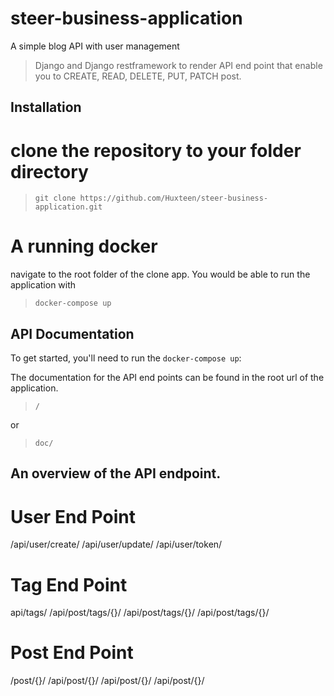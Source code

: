 # steer-business-application
A simple blog API with user management

> Django and Django restframework to render API end point that enable you to CREATE, READ, DELETE, PUT, PATCH post.

## Installation

# clone the repository to your folder directory

> `git clone https://github.com/Huxteen/steer-business-application.git`

# A running docker

navigate to the root folder of the clone app.
You would be able to run the application with

> `docker-compose up`

## API Documentation

To get started, you'll need to run the `docker-compose up`:

The documentation for the API end points can be found in the root url of the application.

> `/`

or 

> `doc/`


## An overview of the API endpoint.

# User End Point
  /api/user/create/
  /api/user/update/
  /api/user/token/

# Tag End Point
  api/tags/
  /api/post/tags/{}/
  /api/post/tags/{}/
  /api/post/tags/{}/

# Post End Point
  /post/{}/
  /api/post/{}/
  /api/post/{}/
  /api/post/{}/


